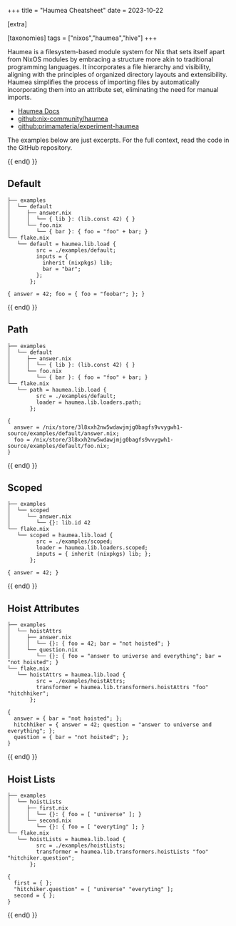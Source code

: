 +++
title = "Haumea Cheatsheet"
date = 2023-10-22

[extra]

[taxonomies]
tags = ["nixos","haumea","hive"]
+++

Haumea is a filesystem-based module system for Nix that sets itself apart from
NixOS modules by embracing a structure more akin to traditional programming
languages. It incorporates a file hierarchy and visibility, aligning with the
principles of organized directory layouts and extensibility. Haumea simplifies
the process of importing files by automatically incorporating them into an
attribute set, eliminating the need for manual imports.

<!-- more -->

- [Haumea Docs](https://nix-community.github.io/haumea/intro/introduction.html)
- [github:nix-community/haumea](https://github.com/nix-community/haumea)
- [github:primamateria/experiment-haumea](https://github.com/PrimaMateria/experiment-haumea)

The examples below are just excerpts. For the full context, read the code in the
GitHub repository.

{{ end() }}

## Default

```text
├── examples
│  └── default
│     ├── answer.nix
│     │  └── { lib }: (lib.const 42) { }
│     └── foo.nix
│        └── { bar }: { foo = "foo" + bar; }
└── flake.nix
   └── default = haumea.lib.load {
         src = ./examples/default;
         inputs = {
           inherit (nixpkgs) lib;
           bar = "bar";
         };
       };

{ answer = 42; foo = { foo = "foobar"; }; }
```

{{ end() }}

## Path

```text
├── examples
│  └── default
│     ├── answer.nix
│     │  └── { lib }: (lib.const 42) { }
│     └── foo.nix
│        └── { bar }: { foo = "foo" + bar; }
└── flake.nix
   └── path = haumea.lib.load {
         src = ./examples/default;
         loader = haumea.lib.loaders.path;
       };

{
  answer = /nix/store/3l8xxh2nw5wdawjmjg0bagfs9vvygwh1-source/examples/default/answer.nix;
  foo = /nix/store/3l8xxh2nw5wdawjmjg0bagfs9vvygwh1-source/examples/default/foo.nix;
}
```

{{ end() }}

## Scoped

```text
├── examples
│  └── scoped
│     └── answer.nix
│        └── {}: lib.id 42
└── flake.nix
   └── scoped = haumea.lib.load {
         src = ./examples/scoped;
         loader = haumea.lib.loaders.scoped;
         inputs = { inherit (nixpkgs) lib; };
       };

{ answer = 42; }
```

{{ end() }}

## Hoist Attributes

```text
├── examples
│  └── hoistAttrs
│     ├── answer.nix
│     │  └── {}: { foo = 42; bar = "not hoisted"; }
│     └── question.nix
│        └── {}: { foo = "answer to universe and everything"; bar = "not hoisted"; }
└── flake.nix
   └── hoistAttrs = haumea.lib.load {
         src = ./examples/hoistAttrs;
         transformer = haumea.lib.transformers.hoistAttrs "foo" "hitchhiker";
       };

{
  answer = { bar = "not hoisted"; };
  hitchhiker = { answer = 42; question = "answer to universe and everything"; };
  question = { bar = "not hoisted"; };
}
```

{{ end() }}

## Hoist Lists

```text
├── examples
│  └── hoistLists
│     ├── first.nix
│     │  └── {}: { foo = [ "universe" ]; }
│     └── second.nix
│        └── {}: { foo = [ "everyting" ]; }
└── flake.nix
   └── hoistLists = haumea.lib.load {
         src = ./examples/hoistLists;
         transformer = haumea.lib.transformers.hoistLists "foo" "hitchiker.question";
       };

{
  first = { };
  "hitchiker.question" = [ "universe" "everyting" ];
  second = { };
}
```

{{ end() }}
